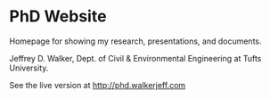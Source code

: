 PhD Website
===========

Homepage for showing my research, presentations, and documents.

Jeffrey D. Walker, Dept. of Civil & Environmental Engineering at Tufts University.

See the live version at http://phd.walkerjeff.com
